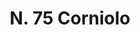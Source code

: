 ---
title: "N. 75 Corniolo"
permalink: "/edition/plant075/"
plant-name: "N. 75"
plant-number: "075"
plant-xml: "/assets/xml/plant075.xml"
plant-img1: "/assets/img/plant075_verso.jpg"
plant-img2: "/assets/img/plant075.jpg"
plant-title: "N. 75 Corniolo"
plant-wfo-link: ""
plant-kew-link: ""
plant-taxon-content: ""
layout: single-xml
---